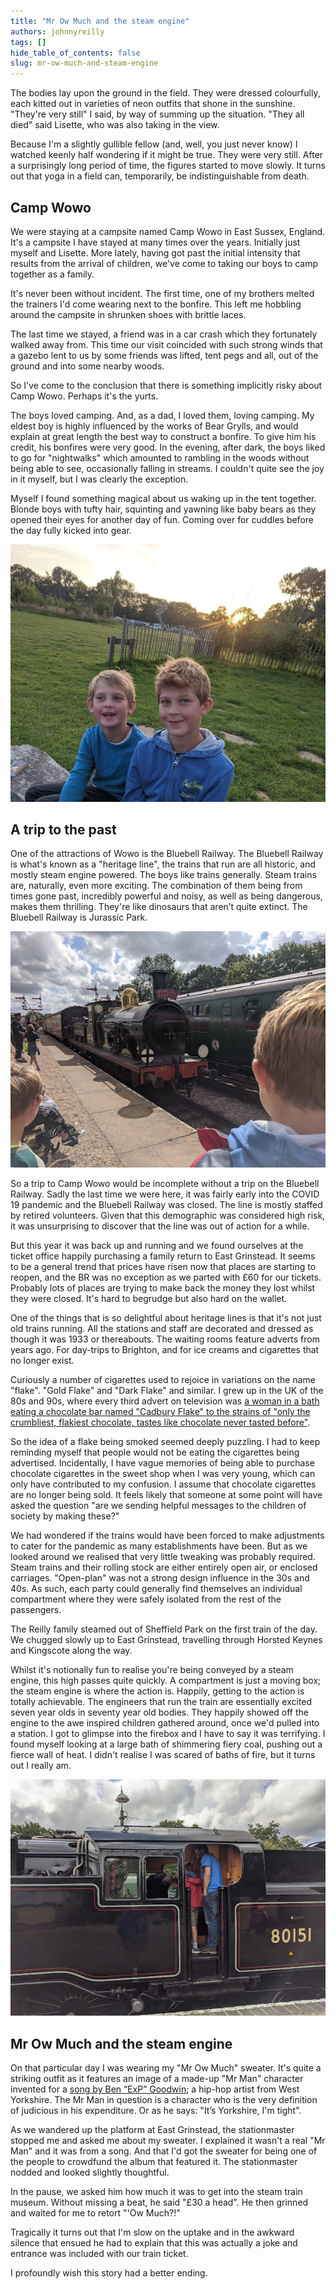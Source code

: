 ```yaml
---
title: "Mr Ow Much and the steam engine"
authors: johnnyreilly
tags: []
hide_table_of_contents: false
slug: mr-ow-much-and-steam-engine
---
```

The bodies lay upon the ground in the field. They were dressed colourfully, each kitted out in varieties of neon outfits that shone in the sunshine. "They're very still" I said, by way of summing up the situation. "They all died" said Lisette, who was also taking in the view.

Because I'm a slightly gullible fellow (and, well, you just never know) I watched keenly half wondering if it might be true. They were very still. After a surprisingly long period of time, the figures started to move slowly. It turns out that yoga in a field can, temporarily, be indistinguishable from death.

## Camp Wowo

We were staying at a campsite named Camp Wowo in East Sussex, England. It's a campsite I have stayed at many times over the years. Initially just myself and Lisette. More lately, having got past the initial intensity that results from the arrival of children, we've come to taking our boys to camp together as a family.

It's never been without incident. The first time, one of my brothers melted the trainers I'd come wearing next to the bonfire. This left me hobbling around the campsite in shrunken shoes with brittle laces.

The last time we stayed, a friend was in a car crash which they fortunately walked away from. This time our visit coincided with such strong winds that a gazebo lent to us by some friends was lifted, tent pegs and all, out of the ground and into some nearby woods.

So I've come to the conclusion that there is something implicitly risky about Camp Wowo. Perhaps it's the yurts.

The boys loved camping. And, as a dad, I loved them, loving camping. My eldest boy is highly influenced by the works of Bear Grylls, and would explain at great length the best way to construct a bonfire. To give him his credit, his bonfires were very good. In the evening, after dark, the boys liked to go for "nightwalks" which amounted to rambling in the woods without being able to see, occasionally falling in streams. I couldn't quite see the joy in it myself, but I was clearly the exception.

Myself I found something magical about us waking up in the tent together. Blonde boys with tufty hair, squinting and yawning like baby bears as they opened their eyes for another day of fun. Coming over for cuddles before the day fully kicked into gear.

![The boys sat on a bench by the campfire at Camp Wowo](boys-by-campfire.jpg)

## A trip to the past

One of the attractions of Wowo is the Bluebell Railway. The Bluebell Railway is what's known as a "heritage line", the trains that run are all historic, and mostly steam engine powered. The boys like trains generally. Steam trains are, naturally, even more exciting. The combination of them being from times gone past, incredibly powerful and noisy, as well as being dangerous, makes them thrilling. They're like dinosaurs that aren’t quite extinct. The Bluebell Railway is Jurassic Park.

![The boys witnessing a steam engine on the Bluebell Railway](IMG_20210728_160713.jpg)

So a trip to Camp Wowo would be incomplete without a trip on the Bluebell Railway. Sadly the last time we were here, it was fairly early into the COVID 19 pandemic and the Bluebell Railway was closed. The line is mostly staffed by retired volunteers. Given that this demographic was considered high risk, it was unsurprising to discover that the line was out of action for a while.

But this year it was back up and running and we found ourselves at the ticket office happily purchasing a family return to East Grinstead. It seems to be a general trend that prices have risen now that places are starting to reopen, and the BR was no exception as we parted with £60 for our tickets. Probably lots of places are trying to make back the money they lost whilst they were closed. It's hard to begrudge but also hard on the wallet.

One of the things that is so delightful about heritage lines is that it's not just old trains running. All the stations and staff are decorated and dressed as though it was 1933 or thereabouts. The waiting rooms feature adverts from years ago. For day-trips to Brighton, and for ice creams and cigarettes that no longer exist.

Curiously a number of cigarettes used to rejoice in variations on the name "flake". "Gold Flake" and "Dark Flake" and similar. I grew up in the UK of the 80s and 90s, where every third advert on television was [a woman in a bath eating a chocolate bar named "Cadbury Flake" to the strains of "only the crumbliest, flakiest chocolate, tastes like chocolate never tasted before"](<https://youtu.be/9AATTN5p30A>).

So the idea of a flake being smoked seemed deeply puzzling. I had to keep reminding myself that people would not be eating the cigarettes being advertised. Incidentally, I have vague memories of being able to purchase chocolate cigarettes in the sweet shop when I was very young, which can only have contributed to my confusion. I assume that chocolate cigarettes are no longer being sold. It feels likely that someone at some point will have asked the question "are we sending helpful messages to the children of society by making these?"

We had wondered if the trains would have been forced to make adjustments to cater for the pandemic as many establishments have been. But as we looked around we realised that very little tweaking was probably required. Steam trains and their rolling stock are either entirely open air, or enclosed carriages. "Open-plan" was not a strong design influence in the 30s and 40s. As such, each party could generally find themselves an individual compartment where they were safely isolated from the rest of the passengers.

The Reilly family steamed out of Sheffield Park on the first train of the day. We chugged slowly up to East Grinstead, travelling through Horsted Keynes and Kingscote along the way.

Whilst it's notionally fun to realise you're being conveyed by a steam engine, this high passes quite quickly. A compartment is just a moving box; the steam engine is where the action is. Happily, getting to the action is totally achievable. The engineers that run the train are essentially excited seven year olds in seventy year old bodies. They happily showed off the engine to the awe inspired children gathered around, once we'd pulled into a station. I got to glimpse into the firebox and I have to say it was terrifying. I found myself looking at a large bath of shimmering fiery coal, pushing out a fierce wall of heat. I didn't realise I was scared of baths of fire, but it turns out I really am.

![Myself and the boys in the cab of a steam engine looking into the firepit feeling suitably awed](IMG_20210728_155439.jpg)

## Mr Ow Much and the steam engine

On that particular day I was wearing my "Mr Ow Much" sweater. It's quite a striking outfit as it features an image of a made-up "Mr Man" character invented for a [song by Ben “ExP” Goodwin](<https://youtu.be/aZuiWGC6Pto?t=12>); a hip-hop artist from West Yorkshire. The Mr Man in question is a character who is the very definition of judicious in his expenditure. Or as he says: "It’s Yorkshire, I'm tight".

As we wandered up the platform at East Grinstead, the stationmaster stopped me and asked me about my sweater. I explained it wasn't a real "Mr Man" and it was from a song. And that I'd got the sweater for being one of the people to crowdfund the album that featured it. The stationmaster nodded and looked slightly thoughtful.

In the pause, we asked him how much it was to get into the steam train museum. Without missing a beat, he said "£30 a head". He then grinned and waited for me to retort "'Ow Much?!"

Tragically it turns out that I'm slow on the uptake and in the awkward silence that ensued he had to explain that this was actually a joke and entrance was included with our train ticket.

I profoundly wish this story had a better ending.


